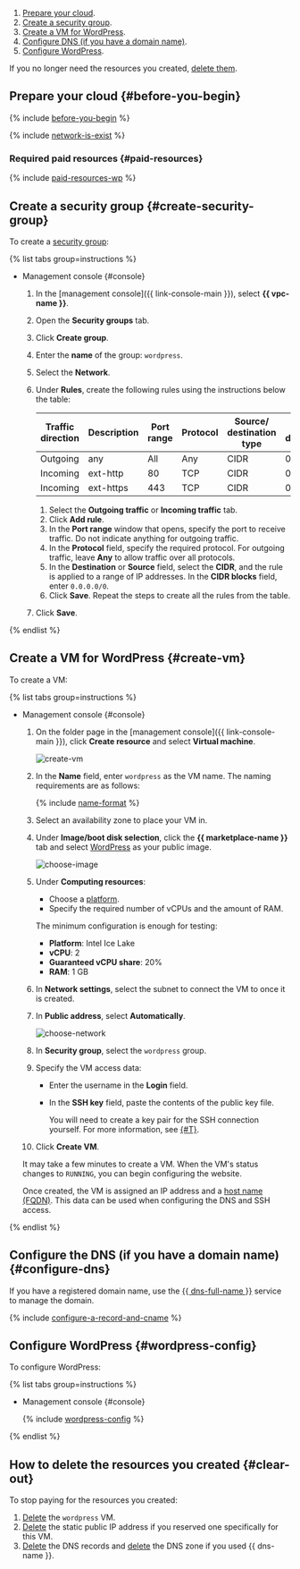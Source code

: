 1. [Prepare your cloud](#before-you-begin).
1. [Create a security group](#create-security-group).
1. [Create a VM for WordPress](#create-vm).
1. [Configure DNS (if you have a domain name)](#configure-dns).
1. [Configure WordPress](#wordpress-config).

If you no longer need the resources you created, [delete them](#clear-out).

## Prepare your cloud {#before-you-begin}

{% include [before-you-begin](../../_tutorials_includes/before-you-begin.md) %}

{% include [network-is-exist](../../_tutorials_includes/network-is-exist.md) %}

### Required paid resources {#paid-resources}

{% include [paid-resources-wp](../../_tutorials_includes/wordpress/paid-resources-wp.md) %}

## Create a security group {#create-security-group}

To create a [security group](../../../vpc/concepts/security-groups.md):

{% list tabs group=instructions %}

- Management console {#console}

   1. In the [management console]({{ link-console-main }}), select **{{ vpc-name }}**.
   1. Open the **Security groups** tab.
   1. Click **Create group**.
   1. Enter the **name** of the group: `wordpress`.
   1. Select the **Network**.
   1. Under **Rules**, create the following rules using the instructions below the table:

      | Traffic<br>direction | Description | Port<br>range | Protocol | Source/<br>destination type | Source /<br>destination |
      --- | --- | --- | --- | --- | ---
      | Outgoing | any | All | Any | CIDR | 0.0.0.0/0 |
      | Incoming | ext-http | 80 | TCP | CIDR | 0.0.0.0/0 |
      | Incoming | ext-https | 443 | TCP | CIDR | 0.0.0.0/0 |

      1. Select the **Outgoing traffic** or **Incoming traffic** tab.
      1. Click **Add rule**.
      1. In the **Port range** window that opens, specify the port to receive traffic. Do not indicate anything for outgoing traffic.
      1. In the **Protocol** field, specify the required protocol. For outgoing traffic, leave **Any** to allow traffic over all protocols.
      1. In the **Destination** or **Source** field, select the **CIDR**, and the rule is applied to a range of IP addresses. In the **CIDR bloсks** field, enter `0.0.0.0/0`.
      1. Click **Save**. Repeat the steps to create all the rules from the table.
   1. Click **Save**.

{% endlist %}

## Create a VM for WordPress {#create-vm}

To create a VM:

{% list tabs group=instructions %}

- Management console {#console}

   1. On the folder page in the [management console]({{ link-console-main }}), click **Create resource** and select **Virtual machine**.

      ![create-vm](../../../_assets/tutorials/wordpress/vm-create-1.png)

   1. In the **Name** field, enter `wordpress` as the VM name. The naming requirements are as follows:

      {% include [name-format](../../../_includes/name-format.md) %}

   1. Select an availability zone to place your VM in.
   1. Under **Image/boot disk selection**, click the **{{ marketplace-name }}** tab and select [WordPress](../../../marketplace/products/yc/wordpress) as your public image.

      ![choose-image](../../../_assets/tutorials/wordpress/vm-create-3.png)

   1. Under **Computing resources**:
      * Choose a [platform](../../../compute/concepts/vm-platforms.md).
      * Specify the required number of vCPUs and the amount of RAM.

      The minimum configuration is enough for testing:
      * **Platform**: Intel Ice Lake
      * **vCPU**: 2
      * **Guaranteed vCPU share**: 20%
      * **RAM**: 1 GB
   1. In **Network settings**, select the subnet to connect the VM to once it is created.
   1. In **Public address**, select **Automatically**.

      ![choose-network](../../../_assets/tutorials/wordpress/vm-create-4.png)

   1. In **Security group**, select the `wordpress` group.
   1. Specify the VM access data:
      * Enter the username in the **Login** field.
      * In the **SSH key** field, paste the contents of the public key file.

         You will need to create a key pair for the SSH connection yourself. For more information, see [{#T}](../../../compute/operations/vm-connect/ssh.md).
   1. Click **Create VM**.

   It may take a few minutes to create a VM. When the VM's status changes to `RUNNING`, you can begin configuring the website.

   Once created, the VM is assigned an IP address and a [host name (FQDN)](../../../compute/concepts/network.md#hostname). This data can be used when configuring the DNS and SSH access.

{% endlist %}

## Configure the DNS (if you have a domain name) {#configure-dns}

If you have a registered domain name, use the [{{ dns-full-name }}](../../../dns/) service to manage the domain.

{% include [configure-a-record-and-cname](../../_tutorials_includes/configure-a-record-and-cname.md) %}

## Configure WordPress {#wordpress-config}

To configure WordPress:

{% list tabs group=instructions %}

- Management console {#console}

   {% include [wordpress-config](wordpress-config.md) %}

{% endlist %}

## How to delete the resources you created {#clear-out}

To stop paying for the resources you created:

1. [Delete](../../../compute/operations/vm-control/vm-delete.md) the `wordpress` VM.
1. [Delete](../../../vpc/operations/address-delete.md) the static public IP address if you reserved one specifically for this VM.
1. [Delete](../../../dns/operations/resource-record-delete.md) the DNS records and [delete](../../../dns/operations/zone-delete.md) the DNS zone if you used {{ dns-name }}.
